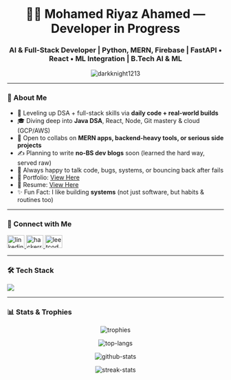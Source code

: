 <h1 align="center">👨‍💻 Mohamed Riyaz Ahamed — Developer in Progress</h1>
<h3 align="center">AI & Full-Stack Developer | Python, MERN, Firebase | FastAPI • React • ML Integration | B.Tech AI & ML</h3>

<p align="center">
  <img src="https://komarev.com/ghpvc/?username=darkknight1213&label=Profile%20views&color=0e75b6&style=flat" alt="darkknight1213" />
</p>

---

### 🌌 About Me

- 🌟 Leveling up DSA + full-stack skills via **daily code + real-world builds**
- 🎓 Diving deep into **Java DSA**, React, Node, Git mastery & cloud (GCP/AWS)
- 🤝 Open to collabs on **MERN apps, backend-heavy tools, or serious side projects**
- ✍️ Planning to write **no-BS dev blogs** soon (learned the hard way, served raw)
- 🤚 Always happy to talk code, bugs, systems, or bouncing back after fails
- 📧 Portfolio: [View Here](https://riyaz-porfolio.vercel.app/)
- 📄 Resume: [View Here](https://drive.google.com/file/d/1xZLv-WP8Sj5juktqvmeLhPa8jL6f-RJ9/view?usp=sharing)
- ✨ Fun Fact: I like building **systems** (not just software, but habits & routines too)

---

### 👤 Connect with Me

<p align="left">
  <a href="https://linkedin.com/in/mohamed-riyaz-ahamed" target="blank">
    <img src="https://raw.githubusercontent.com/rahuldkjain/github-profile-readme-generator/master/src/images/icons/Social/linked-in-alt.svg" alt="linkedin" height="30" width="40" />
  </a>
  <a href="https://www.hackerrank.com/riyazahamedff" target="blank">
    <img src="https://raw.githubusercontent.com/rahuldkjain/github-profile-readme-generator/master/src/images/icons/Social/hackerrank.svg" alt="hackerrank" height="30" width="40" />
  </a>
  <a href="https://www.leetcode.com/mdhuibkxg0" target="blank">
    <img src="https://raw.githubusercontent.com/rahuldkjain/github-profile-readme-generator/master/src/images/icons/Social/leet-code.svg" alt="leetcode" height="30" width="40" />
  </a>
</p>

---

### 🛠️ Tech Stack

<p align="left">
  <img src="https://skillicons.dev/icons?i=python,java,js,ts,react,nodejs,express,mongodb,mysql,fastapi,tailwind,html,css,git,firebase,django,pytorch,tensorflow,scikit-learn,seaborn,c,cpp" />
</p>

---

### 📊 Stats & Trophies

<p align="center">
  <img src="https://github-profile-trophy.vercel.app/?username=darkknight1213&theme=monokai&row=1&column=6" alt="trophies" />
</p>

<p align="center">
  <img src="https://github-readme-stats.vercel.app/api/top-langs?username=darkknight1213&show_icons=true&locale=en&layout=compact&theme=radical" alt="top-langs" />
</p>

<p align="center">
  <img src="https://github-readme-stats.vercel.app/api?username=darkknight1213&show_icons=true&locale=en&theme=radical" alt="github-stats" />
</p>

<p align="center">
  <img src="https://github-readme-streak-stats.herokuapp.com/?user=darkknight1213&theme=radical" alt="streak-stats" />
</p>
